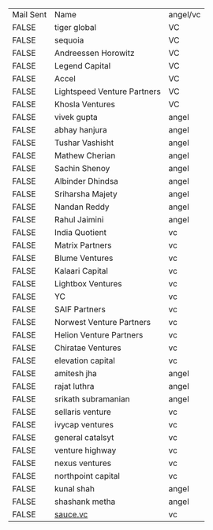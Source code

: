 |           |                              |          |
| --------- | ---------------------------- | -------- |
| Mail Sent | Name                         | angel/vc |
| FALSE     | tiger global                 | VC       |
| FALSE     | sequoia                      | VC       |
| FALSE     | Andreessen Horowitz          | VC       |
| FALSE     | Legend Capital               | VC       |
| FALSE     | Accel                        | VC       |
| FALSE     | Lightspeed Venture Partners  | VC       |
| FALSE     | Khosla Ventures              | VC       |
| FALSE     | vivek gupta                  | angel    |
| FALSE     | abhay hanjura                | angel    |
| FALSE     | Tushar Vashisht              | angel    |
| FALSE     | Mathew Cherian               | angel    |
| FALSE     | Sachin Shenoy                | angel    |
| FALSE     | Albinder Dhindsa             | angel    |
| FALSE     | Sriharsha Majety             | angel    |
| FALSE     | Nandan Reddy                 | angel    |
| FALSE     | Rahul Jaimini                | angel    |
| FALSE     | India Quotient               | vc       |
| FALSE     | Matrix Partners              | vc       |
| FALSE     | Blume Ventures               | vc       |
| FALSE     | Kalaari Capital              | vc       |
| FALSE     | Lightbox Ventures            | vc       |
| FALSE     | YC                           | vc       |
| FALSE     | SAIF Partners                | vc       |
| FALSE     | Norwest Venture Partners     | vc       |
| FALSE     | Helion Venture Partners      | vc       |
| FALSE     | Chiratae Ventures            | vc       |
| FALSE     | elevation capital            | vc       |
| FALSE     | amitesh jha                  | angel    |
| FALSE     | rajat luthra                 | angel    |
| FALSE     | srikath subramanian          | angel    |
| FALSE     | sellaris venture             | vc       |
| FALSE     | ivycap ventures              | vc       |
| FALSE     | general catalsyt             | vc       |
| FALSE     | venture highway              | vc       |
| FALSE     | nexus ventures               | vc       |
| FALSE     | northpoint capital           | vc       |
| FALSE     | kunal shah                   | angel    |
| FALSE     | shashank metha               | angel    |
| FALSE     | [sauce.vc](http://sauce.vc/) | vc       |
